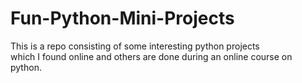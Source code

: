 # Fun-Python-Mini-Projects
This is a repo consisting of some interesting python projects\
which I found online and others are done during an online course on python.
